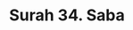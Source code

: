 ---
title       : "Surah 34. Saba"
DATE        : 7/25/2018 9:18:17 AM
draft       : false
TYPE        : "quran"
layout      : "surah"
BookCode    : "ARB"
SurahNumber : "34"
TotalAyah   : "54"
---
